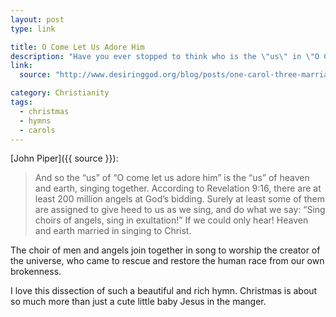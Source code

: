```yaml
---
layout: post
type: link

title: O Come Let Us Adore Him
description: "Have you ever stopped to think who is the \"us\" in \"O Come Let Us Adore Him\"?"
link:
  source: "http://www.desiringgod.org/blog/posts/one-carol-three-marriages-o-come-all-ye-faithful"

category: Christianity
tags:
  - christmas
  - hymns
  - carols
---
```


[John Piper]({{ source }}):

> And so the “us” of “O come let us adore him” is the “us” of heaven and earth, singing together.
> According to Revelation 9:16, there are at least 200 million angels at God’s bidding. Surely at
> least some of them are assigned to give heed to us as we sing, and do what we say: “Sing choirs of
> angels, sing in exultation!” If we could only hear! Heaven and earth married in singing to Christ.

The choir of men and angels join together in song to worship the creator of the universe, who came
to rescue and restore the human race from our own brokenness.

I love this dissection of such a beautiful and rich hymn. Christmas is about so much more than just
a cute little baby Jesus in the manger.

